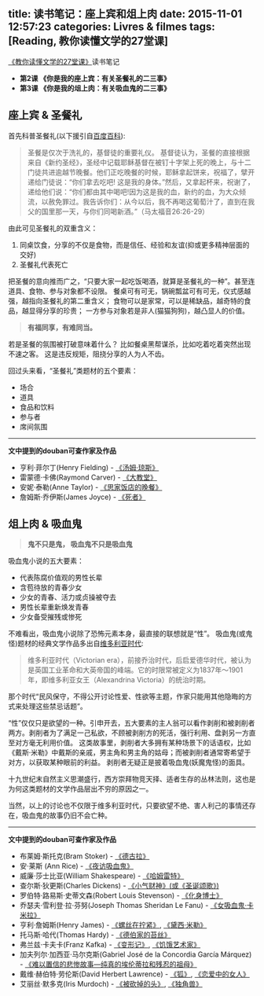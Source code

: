 title: 读书笔记：座上宾和俎上肉
date: 2015-11-01 12:57:23
categories: Livres & filmes
tags: [Reading, 教你读懂文学的27堂课]
---

[《教你读懂文学的27堂课》](http://book.douban.com/subject/6877623/)读书笔记 

- **第2课 《你是我的座上宾：有关圣餐礼的二三事》**  
- **第3课 《你是我的俎上肉：有关吸血鬼的二三事》**

<!-- more -->

## 座上宾 & 圣餐礼

首先科普圣餐礼(以下援引自[百度百科](http://baike.baidu.com/link?url=gRcTVgr8KZTot22AWhyYX5NMGqYUL9b952lZ92TmfnzPblr5ui1HduqGIfic6KlhaHwmW6dyTu7tug0CfQ_F1q)):

> 圣餐是仅次于洗礼的，基督徒的重要礼仪。
> 基督徒认为，圣餐的直接根据来自《新约圣经》，圣经中记载耶稣基督在被钉十字架上死的晚上，与十二门徒共进逾越节晚餐。他们正吃晚餐的时候，耶稣拿起饼来，祝福了，擘开递给门徒说：“你们拿去吃吧! 这是我的身体。”然后，又拿起杯来，祝谢了，递给他们说：“你们都由其中喝吧!因为这是我的血，新约的血，为大众倾流，以赦免罪过。我告诉你们：从今以后，我不再喝这葡萄汁了，直到在我父的国里那一天，与你们同喝新酒。”（马太福音26:26-29）

由此可见圣餐礼的双重含义：

1. 同桌饮食，分享的不仅是食物，而是信任、经验和友谊(抑或更多精神层面的交好)
2. 圣餐礼代表死亡

把圣餐的意向推而广之，“只要大家一起吃饭喝酒，就算是圣餐礼的一种”。甚至连道具、食物、参与对象都不设限。
餐桌可有可无，锅碗瓢盆可有可无，仪式感越强，越指向圣餐礼的第二重含义；
食物可以是家常，可以是稀缺品，越奇特的食品，越显得分享的珍贵；
一方参与对象若是非人(猫猫狗狗)，越凸显人的价值。

<!-- HTML -->
<blockquote class="blockquote-center"><b>有福同享，有难同当。
</b></blockquote>

若是圣餐的氛围被打破意味着什么？
比如餐桌黑帮谋杀，比如吃着吃着突然出现不速之客。
这是违反规矩，阻挠分享的人为人不齿。

回过头来看，“圣餐礼”类题材的五个要素：

* 场合
* 道具
* 食品和饮料
* 参与者
* 席间氛围

---------------------------------------------------

**文中提到的douban可查作家及作品**

* 亨利·菲尔丁(Henry Fielding) - [《汤姆·琼斯》](http://book.douban.com/subject/1085495/)
* 雷蒙德·卡佛(Raymond Carver) - [《大教堂》](http://book.douban.com/subject/3335362/)
* 安妮·泰勒(Anne Taylor) - [《思家饭店的晚餐》](http://book.douban.com/subject/1559497/)
* 詹姆斯·乔伊斯(James Joyce) - [《死者》](http://book.douban.com/subject/24738195/)

## 俎上肉 & 吸血鬼

<!-- HTML -->
<blockquote class="blockquote-center"><b>鬼不只是鬼，
吸血鬼不只是吸血鬼
</b></blockquote>

吸血鬼小说的五大要素：

* 代表陈腐价值观的男性长辈
* 含苞待放的青春少女
* 少女的青春、活力或贞操被夺去
* 男性长辈重新焕发青春
* 少女备受摧残或惨死

不难看出，吸血鬼小说除了恐怖元素本身，最直接的联想就是“性”。
吸血鬼(或鬼怪)题材的经典文学作品多出自[维多利亚时代](http://baike.baidu.com/link?url=vf3-glKx8Izso2o5s4Dcjj6KSWYWmhMQx-6P4dANAAQr09ZEGvCQgV1XuOIRY_lW1vOJLJqam2xWBMlujfIaja):

> 维多利亚时代（Victorian era），前接乔治时代，后启爱德华时代，被认为是英国工业革命和大英帝国的峰端。它的时限常被定义为1837年～1901年，即维多利亚女王（Alexandrina Victoria）的统治时期。

那个时代“民风保守，不得公开讨论性爱、性欲等主题，作家只能用其他隐晦的方式来处理这些禁忌话题”。

“性”仅仅只是欲望的一种。引申开去，五大要素的主人翁可以看作剥削和被剥削者两方。剥削者为了满足一己私欲，不顾被剥削方的死活，强行利用、盘剥另一方直至对方毫无利用价值。
这类故事里，剥削者大多拥有某种场景下的话语权，比如《戴斯·米勒》中戴斯的亲戚，男主角和男主角的姑母；而被剥削者通常寄希望于对方，以获取某种眼前的利益。
剥削者无疑正是披着吸血鬼(妖魔鬼怪)的面具。

十九世纪末自然主义思潮盛行，西方崇拜物竞天择、适者生存的丛林法则，这也是为何这类题材的文学作品层出不穷的原因之一。

当然，以上的讨论也不仅限于维多利亚时代，只要欲望不绝、害人利己的事情还存在，吸血鬼的故事仍旧不会亡种。

---------------------------------------------------

**文中提到的douban可查作家及作品**

* 布莱姆·斯托克(Bram Stoker) - [《德古拉》](http://book.douban.com/subject/10512470/)
* 安·莱斯 (Ann Rice) - [《夜访吸血鬼》](http://book.douban.com/subject/2300010/)
* 威廉·莎士比亚(William Shakespeare) - [《哈姆雷特》](http://book.douban.com/subject/2026658/)
* 查尔斯·狄更斯(Charles Dickens) - [《小气财神》(或《圣诞颂歌》)](http://book.douban.com/subject/1102976/)
* 罗伯特·路易斯·史蒂文森(Robert Louis Stevenson) - [《化身博士》](http://book.douban.com/subject/3527785/)
* 乔瑟夫·雪利登·拉·芬努(Joseph Thomas Sheridan Le Fanu) - [《女吸血鬼·卡米拉》](http://book.douban.com/subject/4009445/)
* 亨利·詹姆斯(Henry James) - [《螺丝在拧紧》](http://book.douban.com/subject/1023647/), [《黛西·米勒》](http://book.douban.com/subject/6848467/)
* 托马斯·哈代(Thomas Hardy) - [《德伯家的苔丝》](http://book.douban.com/subject/1083473/)
* 弗兰兹·卡夫卡(Franz Kafka) - [《变形记》](http://book.douban.com/subject/1213546/), [《饥饿艺术家》](http://book.douban.com/subject/3215997/)
* 加夫列尔·加西亚·马尔克斯(Gabriel José de la Concordia García Márquez) - [《难以置信的悲惨故事—纯真的埃伦蒂拉和残忍的祖母》](http://book.douban.com/subject/2977889/)
* 戴维·赫伯特·劳伦斯(David Herbert Lawrence) - [《狐》](http://book.douban.com/subject/1264288/), [《恋爱中的女人》](http://book.douban.com/subject/1159935/)
* 艾丽丝·默多克(Iris Murdoch) - [《被砍掉的头》](http://book.douban.com/subject/1984727/), [《独角兽》](http://book.douban.com/subject/26451393/)